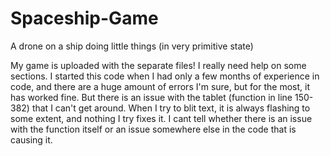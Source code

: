 # Spaceship-Game
A drone on a ship doing little things (in very primitive state)

My game is uploaded with the separate files! I really need help on some sections.
I started this code when I had only a few months of experience in code,
and there are a huge amount of errors I'm sure, but for the most, it has worked fine.
But there is an issue with the tablet (function in line 150-382) that I can't get around. When I try to blit
text, it is always flashing to some extent, and nothing I try fixes it. I cant tell whether there is an issue
with the function itself or an issue somewhere else in the code that is causing it.
